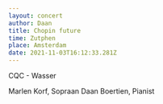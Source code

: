 ```yaml
---
layout: concert
author: Daan
title: Chopin future
time: Zutphen
place: Amsterdam
date: 2021-11-03T16:12:33.281Z
---
```


CQC - Wasser

Marlen Korf, Sopraan
Daan Boertien, Pianist
